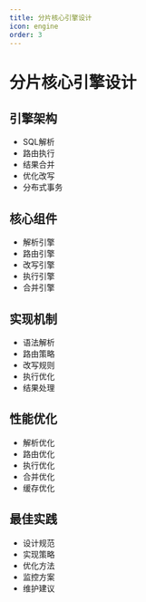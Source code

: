 ```yaml
---
title: 分片核心引擎设计
icon: engine
order: 3
---
```


# 分片核心引擎设计

## 引擎架构
- SQL解析
- 路由执行
- 结果合并
- 优化改写
- 分布式事务

## 核心组件
- 解析引擎
- 路由引擎
- 改写引擎
- 执行引擎
- 合并引擎

## 实现机制
- 语法解析
- 路由策略
- 改写规则
- 执行优化
- 结果处理

## 性能优化
- 解析优化
- 路由优化
- 执行优化
- 合并优化
- 缓存优化

## 最佳实践
- 设计规范
- 实现策略
- 优化方法
- 监控方案
- 维护建议
